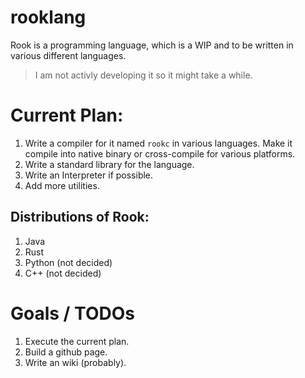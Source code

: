 # rooklang
Rook is a programming language, which is a WIP and to be written in various different languages.

> I am not activly developing it so it might take a while.

# Current Plan:

1. Write a compiler for it named `rookc` in various languages. Make it
   compile into native binary or cross-compile for various platforms.
2. Write a standard library for the language. 
3. Write an Interpreter if possible.
4. Add more utilities.

## Distributions of Rook:
  1. Java
  2. Rust
  3. Python (not decided)
  4. C++ (not decided)
# Goals / TODOs

1. Execute the current plan.
2. Build a github page.
3. Write an wiki (probably).
